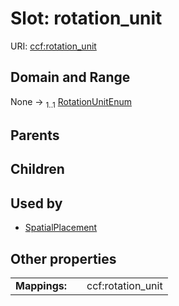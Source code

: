 
# Slot: rotation_unit




URI: [ccf:rotation_unit](http://purl.org/ccf/rotation_unit)


## Domain and Range

None &#8594;  <sub>1..1</sub> [RotationUnitEnum](RotationUnitEnum.md)

## Parents


## Children


## Used by

 * [SpatialPlacement](SpatialPlacement.md)

## Other properties

|  |  |  |
| --- | --- | --- |
| **Mappings:** | | ccf:rotation_unit |

